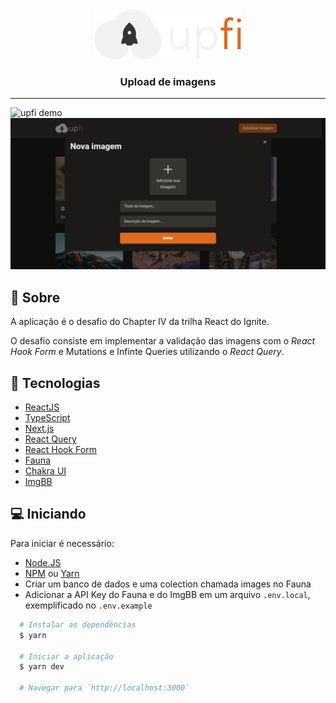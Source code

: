 <div align="center">
  <img src=".github/logo.svg" alt="upfi" />
</div>

<h3 align="center">
  Upload de imagens
</h3>

---

![upfi demo](.github/home.gif)
![image upload](.github/upload.png)

## 📄 Sobre

A aplicação é o desafio do Chapter IV da trilha React do Ignite.

O desafio consiste em implementar a validação das imagens com o *React Hook Form* e Mutations e Infinte Queries utilizando o *React Query*.

## 🧪 Tecnologias

- [ReactJS](https://reactjs.org/)
- [TypeScript](https://www.typescriptlang.org/)
- [Next.js](https://nextjs.org/)
- [React Query](https://react-query.tanstack.com/)
- [React Hook Form](https://react-hook-form.com/)
- [Fauna](https://fauna.com/)
- [Chakra UI](https://chakra-ui.com/)
- [ImgBB](https://pt-br.imgbb.com/)

## 💻 Iniciando

Para iniciar é necessário:
- [Node.JS](https://nodejs.org/en/)
- [NPM](https://www.npmjs.com/) ou [Yarn](https://yarnpkg.com/)
- Criar um banco de dados e uma colection chamada images no Fauna
- Adicionar a API Key do Fauna e do ImgBB em um arquivo `.env.local`, exemplificado no `.env.example`

```bash
  # Instalar as dependências
  $ yarn
  
  # Iniciar a aplicação
  $ yarn dev
  
  # Navegar para `http://localhost:3000`
```
